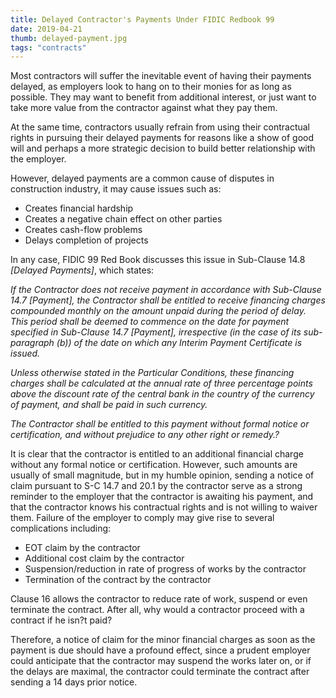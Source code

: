 ```yaml
---
title: Delayed Contractor's Payments Under FIDIC Redbook 99
date: 2019-04-21
thumb: delayed-payment.jpg
tags: "contracts"
---
```

Most contractors will suffer the inevitable event of having their payments delayed, as employers look to hang on to their monies for as long as possible. They may want to benefit from additional interest, or just want to take more value from the contractor against what they pay them.

At the same time, contractors usually refrain from using their contractual rights in pursuing their delayed payments for reasons like a show of good will and perhaps a more strategic decision to build better relationship with the employer.

However, delayed payments are a common cause of disputes in construction industry, it may cause issues such as:

*   Creates financial hardship
*   Creates a negative chain effect on other parties
*    Creates cash-flow problems
*   Delays completion of projects

In any case, FIDIC 99 Red Book discusses this issue in Sub-Clause 14.8 _\[Delayed Payments\]_, which states:

_If the Contractor does not receive payment in accordance with Sub-Clause 14.7 \[Payment\], the Contractor shall be entitled to receive financing charges compounded monthly on the amount unpaid during the period of delay. This period shall be deemed to commence on the date for payment specified in Sub-Clause 14.7 \[Payment\], irrespective (in the case of its sub-paragraph (b)) of the date on which any Interim Payment Certificate is issued._

 _Unless otherwise stated in the Particular Conditions, these financing charges shall be calculated at the annual rate of three percentage points above the discount rate of the central bank in the country of the currency of payment, and shall be paid in such currency._

_The Contractor shall be entitled to this payment without formal notice or certification, and without prejudice to any other right or remedy.?_

It is clear that the contractor is entitled to an additional financial charge without any formal notice or certification. However, such amounts are usually of small magnitude, but in my humble opinion, sending a notice of claim pursuant to S-C 14.7 and 20.1 by the contractor serve as a strong reminder to the employer that the contractor is awaiting his payment, and that the contractor knows his contractual rights and is not willing to waiver them. Failure of the employer to comply may give rise to several complications including:

*   EOT claim by the contractor
*   Additional cost claim by the contractor
*   Suspension/reduction in rate of progress of works by the contractor
*   Termination of the contract by the contractor

Clause 16 allows the contractor to reduce rate of work, suspend or even terminate the contract. After all, why would a contractor proceed with a contract if he isn?t paid?

Therefore, a notice of claim for the minor financial charges as soon as the payment is due should have a profound effect, since a prudent employer could anticipate that the contractor may suspend the works later on, or if the delays are maximal, the contractor could terminate the contract after sending a 14 days prior notice.

 